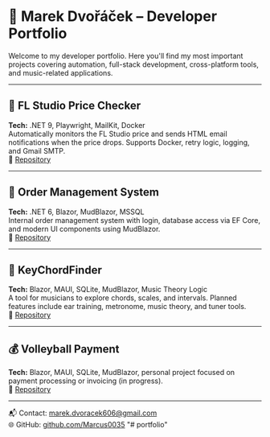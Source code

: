 
# 💼 Marek Dvořáček – Developer Portfolio

Welcome to my developer portfolio. Here you'll find my most important projects covering automation, full-stack development, cross-platform tools, and music-related applications.

---

## 🔔 FL Studio Price Checker
**Tech:** .NET 9, Playwright, MailKit, Docker  
Automatically monitors the FL Studio price and sends HTML email notifications when the price drops. Supports Docker, retry logic, logging, and Gmail SMTP.  
📎 [Repository](https://github.com/Marcus0035/FlChecker2)

---

## 🧾 Order Management System
**Tech:** .NET 6, Blazor, MudBlazor, MSSQL  
Internal order management system with login, database access via EF Core, and modern UI components using MudBlazor.  
📎 [Repository](https://github.com/Marcus0035/OrderManagement)

---

## 🎼 KeyChordFinder
**Tech:** Blazor, MAUI, SQLite, MudBlazor, Music Theory Logic  
A tool for musicians to explore chords, scales, and intervals. Planned features include ear training, metronome, music theory, and tuner tools.  
📎 [Repository](https://github.com/Marcus0035/KeyChordFinder)

---

## 💰 Volleyball Payment
**Tech:** Blazor, MAUI, SQLite, MudBlazor, personal project focused on payment processing or invoicing (in progress).  
📎 [Repository](https://github.com/Marcus0035/PlatiKrab)

---

📬 Contact: marek.dvoracek606@gmail.com  
🌐 GitHub: [github.com/Marcus0035](https://github.com/Marcus0035)
"# portfolio" 
